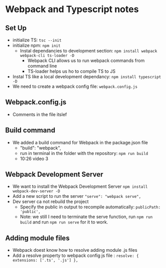 # Webpack and Typescript notes

## Set Up
- initialize TS: `tsc --init`
- initialize npm: `npm init`
  - Instal dependancies to development section: `npm install webpack webpack-cli ts-loader -D`
    - Webpack CLI allows us to run webpack commands from command line
    - TS-loader helps us ho to compile TS to JS
- Instal TS like a local development dependancy: `npm install typescript -D`
- We need to create a webpack config file: `webpack.config.js`

## Webpack.config.js
- Comments in the file itslef

## Build command
- We added a build command for Webpack in the package.json file
  - "build": "webpack",
  - run in terminal in the folder with the repository: `npm run build`
  - 10:26 video 3

## Webpack Development Server
- We want to install the Webpack Development Server `npm install webpack-dev-server -D`
- Add a new script to run the server `"serve": "webpack serve",`
- Dev server ca not rebuild the project
  - Specify the public in output to recompile automatically: `publicPath: 'public',`
  - Note: we still I need to terminate the serve function, run `npm run build` and run `npm run serve` for it to work.

## Adding module files
- Webpack doest know how to resolve adding module .js files
- Add a resolve property to webpack config js file : `resolve: { extensions: ['.ts', '.js'] },`